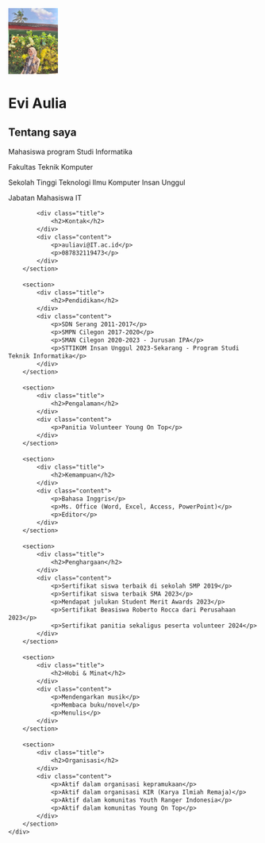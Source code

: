 <!DOCTYPE html>
<html lang="en">
<head>                                                                                                                                                           
    <meta charset="UTF-8">
    <meta name="viewport" content="width=device-width, initial-scale=1.0">
    <title>CV Evi Aulia</title>
</head>
<body>
    <div class="container">
        <div class="main">
            <div class="foto">
                <img src="aul.jpg" alt="Aul" width="100px" />
            </div>
            <div class="aboutme">
                <h1>Evi Aulia</h1>
                <h2>Tentang saya</h2>
                <p>Mahasiswa program Studi Informatika</p>
                <p>Fakultas Teknik Komputer</p>
                <p>Sekolah Tinggi Teknologi Ilmu Komputer Insan Unggul</p>
                <p>Jabatan Mahasiswa IT</p>
            </div>
            <div class="clear"></div>
        </div>

    
            <div class="title">
                <h2>Kontak</h2>
            </div>
            <div class="content">
                <p>auliavi@IT.ac.id</p> 
                <p>087832119473</p>
            </div>
        </section>

        <section>
            <div class="title">
                <h2>Pendidikan</h2>
            </div>
            <div class="content">
                <p>SDN Serang 2011-2017</p>
                <p>SMPN Cilegon 2017-2020</p>
                <p>SMAN Cilegon 2020-2023 - Jurusan IPA</p>
                <p>STTIKOM Insan Unggul 2023-Sekarang - Program Studi Teknik Informatika</p>
            </div>
        </section>

        <section>
            <div class="title">
                <h2>Pengalaman</h2>
            </div>
            <div class="content">
                <p>Panitia Volunteer Young On Top</p>
            </div>
        </section>

        <section>
            <div class="title">
                <h2>Kemampuan</h2>
            </div>
            <div class="content">
                <p>Bahasa Inggris</p>
                <p>Ms. Office (Word, Excel, Access, PowerPoint)</p>
                <p>Editor</p>
            </div>
        </section>

        <section>
            <div class="title">
                <h2>Penghargaan</h2>
            </div>
            <div class="content">
                <p>Sertifikat siswa terbaik di sekolah SMP 2019</p>
                <p>Sertifikat siswa terbaik SMA 2023</p>
                <p>Mendapat julukan Student Merit Awards 2023</p>
                <p>Sertifikat Beasiswa Roberto Rocca dari Perusahaan 2023</p>
                <p>Sertifikat panitia sekaligus peserta volunteer 2024</p>
            </div>
        </section>

        <section>
            <div class="title">
                <h2>Hobi & Minat</h2>
            </div>
            <div class="content">
                <p>Mendengarkan musik</p>
                <p>Membaca buku/novel</p>
                <p>Menulis</p>
            </div>
        </section>

        <section>
            <div class="title">
                <h2>Organisasi</h2>
            </div>
            <div class="content">
                <p>Aktif dalam organisasi kepramukaan</p>
                <p>Aktif dalam organisasi KIR (Karya Ilmiah Remaja)</p>
                <p>Aktif dalam komunitas Youth Ranger Indonesia</p>
                <p>Aktif dalam komunitas Young On Top</p>
            </div>
        </section>
    </div>
</body>
</html>
